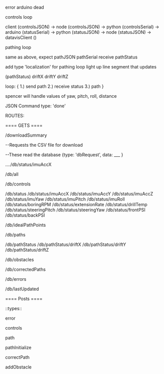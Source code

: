 
error
arduino dead

controls loop

client (controlsJSON) 
-> node (controlsJSON)
-> python (controlsSerial)
-> arduino (statusSerial)
-> python (statusJSON)
-> node (statusJSON)
-> datavisClient ()

pathing loop

same as above, expect pathJSON
pathSerial
receive pathStatus

add type 'localization' for pathing loop
light up line segment that updates

(pathStatus)
driftX
driftY
driftZ

loop: {
    1.) send path
    2.) receive status
    3.) path 
}

spencer will handle values of yaw, pitch, roll, distance

JSON Command
type: 'done'

ROUTES:



==== GETS ====


/downloadSummary

--Requests the CSV file for download


--These read the database {type: 'dbRequest', data: ___ }


..../db/status/imuAccX

/db/all

/db/controls

/db/status
    /db/status/imuAccX
    /db/status/imuAccY
    /db/status/imuAccZ
    /db/status/imuYaw
    /db/status/imuPitch
    /db/status/imuRoll
    /db/status/boringRPM
    /db/status/extensionRate
    /db/status/drillTemp
    /db/status/steeringPitch
    /db/status/steeringYaw
    /db/status/frontPSI
    /db/status/backPSI

/db/idealPathPoints

/db/paths

/db/pathStatus
    /db/pathStatus/driftX
    /db/pathStatus/driftY
    /db/pathStatus/driftZ

/db/obstacles

/db/correctedPaths

/db/errors

/db/lastUpdated



==== Posts ====

::types::

error

controls

path

pathInitialize

correctPath

addObstacle